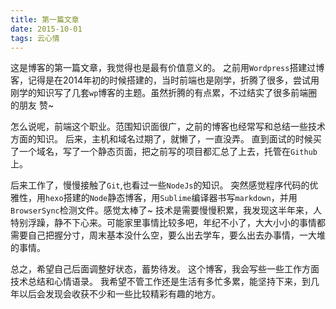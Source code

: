 ```yaml
---
title: 第一篇文章
date: 2015-10-01
tags: 云心情
---
```


这是博客的第一篇文章，我觉得也是最有价值意义的。
之前用`Wordpress`搭建过博客，记得是在2014年初的时候搭建的，当时前端也是刚学，折腾了很多，尝试用刚学的知识写了几套`wp`博客的主题。虽然折腾的有点累，不过结实了很多前端圈的朋友 赞~

怎么说呢，前端这个职业。范围知识面很广，之前的博客也经常写和总结一些技术方面的知识。
后来，主机和域名过期了，就懒了，一直没弄。
直到面试的时候买了一个域名，写了一个静态页面，把之前写的项目都汇总了上去，托管在`Github`上。

后来工作了，慢慢接触了`Git`,也看过一些`NodeJs`的知识。
突然感觉程序代码的优雅性，用`hexo`搭建的`Node`静态博客，用`Sublime`编译器书写`markdown`，并用`BrowserSync`检测文件。感觉太棒了~
技术是需要慢慢积累，我发现这半年来，人特别浮躁，静不下心来。可能家里事情比较多吧，年纪不小了，大大小小的事情都需要自己把握分寸，周末基本没什么空，要么出去学车，要么出去办事情，一大堆的事情。

总之，希望自己后面调整好状态，蓄势待发。
这个博客，我会写些一些工作方面技术总结和心情语录。
我希望不管工作还是生活有多忙多累，能坚持下来，到几年以后会发现会收获不少和一些比较精彩有趣的地方。


